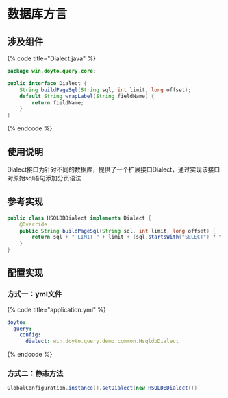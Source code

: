 # 数据库方言

## 涉及组件

{% code title="Dialect.java" %}
```java
package win.doyto.query.core;

public interface Dialect {
    String buildPageSql(String sql, int limit, long offset);
    default String wrapLabel(String fieldName) {
        return fieldName;
    }
}
```
{% endcode %}

## 使用说明

Dialect接口为针对不同的数据库，提供了一个扩展接口Dialect，通过实现该接口对原始sql语句添加分页语法

## 参考实现

```java
public class HSQLDBDialect implements Dialect {
    @Override
    public String buildPageSql(String sql, int limit, long offset) {
        return sql + " LIMIT " + limit + (sql.startsWith("SELECT") ? " OFFSET " + offset : "");
    }
}
```

## 配置实现

### 方式一：yml文件

{% code title="application.yml" %}
```yaml
doyto:
  query:
    config:
      dialect: win.doyto.query.demo.common.HsqldbDialect
```
{% endcode %}

### 方式二：静态方法

```java
GlobalConfiguration.instance().setDialect(new HSQLDBDialect())
```

